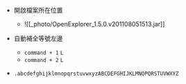 - 開啟檔案所在位置
	- ![[_photo/OpenExplorer_1.5.0.v201108051513.jar]]

- 自動補全等號左邊
	- `command + 1` `L`
	- `command + 2` `L`

- `.abcdefghijklmnopqrstuvwxyzABCDEFGHIJKLMNOPQRSTUVWXYZ`